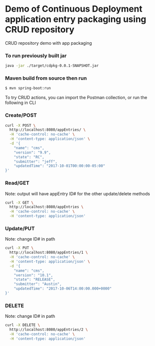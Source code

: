 # Demo of Continuous Deployment application entry packaging using CRUD repository
CRUD repository demo with app packaging

### To run previously built jar
```sh
java -jar ./target/cdpkg-0.0.1-SNAPSHOT.jar
```

### Maven build from source then run
```sh
$ mvn spring-boot:run
```

To try CRUD actions, you can import the Postman collection, or run the following in CLI

### Create/POST
```sh
curl -X POST \
  http://localhost:8080/appEntries/ \
  -H 'cache-control: no-cache' \
  -H 'content-type: application/json' \
  -d '{
	"name": "cms",
	"version": "9.9",
	"state": "RC",
	"submitter": "jeff",
	"updatedTime": "2017-10-01T00:00:00-05:00"
}'
```

### Read/GET
Note: output will have appEntry ID# for the other update/delete methods
```sh
curl -X GET \
  http://localhost:8080/appEntries \
  -H 'cache-control: no-cache' \
  -H 'content-type: application/json'
```

### Update/PUT
Note: change ID# in path
```sh
curl -X PUT \
  http://localhost:8080/appEntries/1 \
  -H 'cache-control: no-cache' \
  -H 'content-type: application/json' \
  -d '{
	"name": "cms",
	"version": "10.1",
	"state": "RELEASE",
	"submitter": "Austin",
	"updatedTime": "2017-10-06T14:00:00.000+0000"
}'
```

### DELETE
Note: change ID# in path
```sh
curl -X DELETE \
  http://localhost:8080/appEntries/2 \
  -H 'cache-control: no-cache' \
  -H 'content-type: application/json'
```
